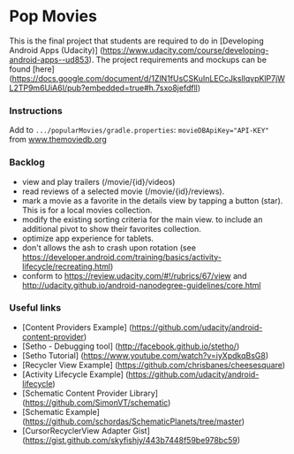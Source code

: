 # Pop Movies
This is the final project that students are required to do in
[Developing Android Apps (Udacity)]
(https://www.udacity.com/course/developing-android-apps--ud853). The
project requirements and mockups can be found [here]
(https://docs.google.com/document/d/1ZlN1fUsCSKuInLECcJkslIqvpKlP7jWL2TP9m6UiA6I/pub?embedded=true#h.7sxo8jefdfll)


### Instructions
Add to `.../popularMovies/gradle.properties`:
`movieDBApiKey="API-KEY"` from www.themoviedb.org

### Backlog
- view and play trailers (/movie/{id}/videos)
- read reviews of a selected movie (/movie/{id}/reviews).
- mark a movie as a favorite in the details view by tapping a
button (star). This is for a local movies collection.
- modify the existing sorting criteria for the main view.
to include an additional pivot to show their favorites collection.
- optimize app experience for tablets.
- don't allows the ash to crash upon rotation
(see https://developer.android.com/training/basics/activity-lifecycle/recreating.html)
- conform to https://review.udacity.com/#!/rubrics/67/view and
http://udacity.github.io/android-nanodegree-guidelines/core.html

### Useful links
- [Content Providers Example] (https://github.com/udacity/android-content-provider)
- [Setho - Debugging tool] (http://facebook.github.io/stetho/)
- [Setho Tutorial] (https://www.youtube.com/watch?v=iyXpdkqBsG8)
- [Recycler View Example] (https://github.com/chrisbanes/cheesesquare)
- [Activity Lifecycle Example] (https://github.com/udacity/android-lifecycle)
- [Schematic Content Provider Library] (https://github.com/SimonVT/schematic)
- [Schematic Example] (https://github.com/schordas/SchematicPlanets/tree/master)
- [CursorRecyclerView Adapter Gist] (https://gist.github.com/skyfishjy/443b7448f59be978bc59)


